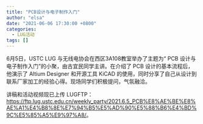 ```yaml
---
title: "PCB设计与电子制作入门"
author: "elsa"
date: "2021-06-06 17:30:00 +0800"
categories:
  - LUG活动
tags: []
---
```


6月5日，USTC LUG 与无线电协会在西区3A108教室举办了主题为“ PCB 设计与电子制作入门”的小聚，由古宜民同学主讲。在介绍了 PCB 设计的基本流程后，他演示了 Altium Designer 和开源工具 KiCAD 的使用，同时分享了自己从设计到联系厂家加工的经验心得。现场同学们积极提问，气氛融洽。

讲稿和活动视频现已上传 LUGFTP：<https://ftp.lug.ustc.edu.cn/weekly_party/2021.6.5_PCB%E8%AE%BE%E8%AE%A1%E4%B8%8E%E7%94%B5%E5%AD%90%E5%88%B6%E4%BD%9C%E5%85%A5%E9%97%A8/>。
